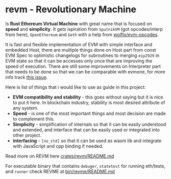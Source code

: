 # revm - Revolutionary Machine

Is **Rust Ethereum Virtual Machine** with great name that is focused on **speed** and **simplicity**. It gets ispiration from `SputnikVM` (got opcodes/interp from here), `OpenEthereum` and `Geth` with a help from [wolflo/evm-opcodes](https://github.com/wolflo/evm-opcodes). 

It is fast and flexible implementation of EVM with simple interface and embedded Host, there are multiple things done on Host part from const EVM Spec to optimistic changelogs for subroutines to merging `eip2929` in EVM state so that it can be accesses only once that are improving the speed of execution. There are still some improvements on Interpreter part that needs to be done so that we can be comparable with evmone, for more info track [this issue](https://github.com/bluealloy/revm/issues/7).

Here is list of things that i would like to use as guide in this project:
- **EVM compatibility and stability** - this goes without saying but it is nice to put it here. In blockchain industry, stability is most desired attribute of any system.
- **Speed** - is one of the most important things and most decision are made to complement this.
- **Simplicity** - simplification of internals so that it can be easily understood and extended, and interface that can be easily used or integrated into other project.
- **interfacing** - `[no_std]` so that it can be used as wasm lib and integrate with JavaScript and cpp binding if needed.

Read more on REVM here [crates/revm/README.md](crates/revm/README.md)

For executable binary that contains `debuger`, `statetest` for running eth/tests, and `runner` check REVME at [bin/revme/README.md](bins/revme/README.md)
